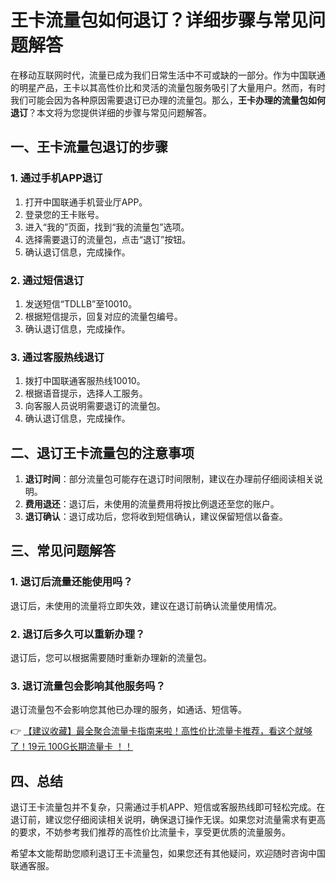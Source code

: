 # 王卡流量包如何退订？详细步骤与常见问题解答

在移动互联网时代，流量已成为我们日常生活中不可或缺的一部分。作为中国联通的明星产品，王卡以其高性价比和灵活的流量包服务吸引了大量用户。然而，有时我们可能会因为各种原因需要退订已办理的流量包。那么，**王卡办理的流量包如何退订**？本文将为您提供详细的步骤与常见问题解答。

## 一、王卡流量包退订的步骤

### 1. 通过手机APP退订
1. 打开中国联通手机营业厅APP。
2. 登录您的王卡账号。
3. 进入“我的”页面，找到“我的流量包”选项。
4. 选择需要退订的流量包，点击“退订”按钮。
5. 确认退订信息，完成操作。

### 2. 通过短信退订
1. 发送短信“TDLLB”至10010。
2. 根据短信提示，回复对应的流量包编号。
3. 确认退订信息，完成操作。

### 3. 通过客服热线退订
1. 拨打中国联通客服热线10010。
2. 根据语音提示，选择人工服务。
3. 向客服人员说明需要退订的流量包。
4. 确认退订信息，完成操作。

## 二、退订王卡流量包的注意事项

1. **退订时间**：部分流量包可能存在退订时间限制，建议在办理前仔细阅读相关说明。
2. **费用退还**：退订后，未使用的流量费用将按比例退还至您的账户。
3. **退订确认**：退订成功后，您将收到短信确认，建议保留短信以备查。

## 三、常见问题解答

### 1. 退订后流量还能使用吗？
退订后，未使用的流量将立即失效，建议在退订前确认流量使用情况。

### 2. 退订后多久可以重新办理？
退订后，您可以根据需要随时重新办理新的流量包。

### 3. 退订流量包会影响其他服务吗？
退订流量包不会影响您其他已办理的服务，如通话、短信等。

👉 [【建议收藏】最全聚合流量卡指南来啦！高性价比流量卡推荐，看这个就够了！19元 100G长期流量卡 ！！](https://bit.ly/Liuliangka)

## 四、总结

退订王卡流量包并不复杂，只需通过手机APP、短信或客服热线即可轻松完成。在退订前，建议您仔细阅读相关说明，确保退订操作无误。如果您对流量需求有更高的要求，不妨参考我们推荐的高性价比流量卡，享受更优质的流量服务。

希望本文能帮助您顺利退订王卡流量包，如果您还有其他疑问，欢迎随时咨询中国联通客服。